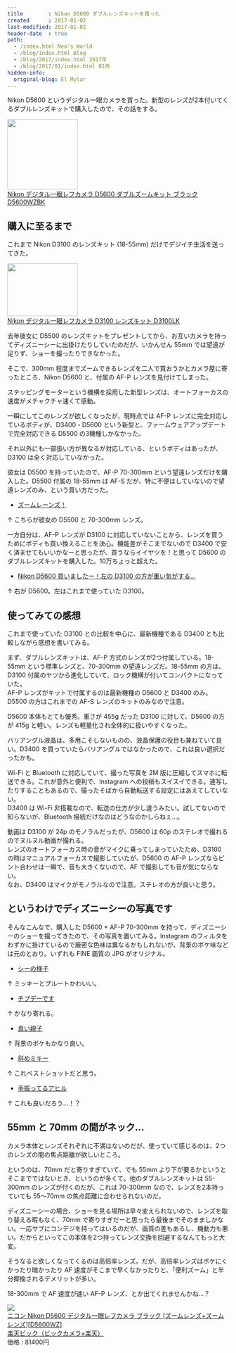 ```yaml
---
title        : Nikon D5600 ダブルレンズキットを買った
created      : 2017-01-02
last-modified: 2017-01-02
header-date  : true
path:
  - /index.html Neo's World
  - /blog/index.html Blog
  - /blog/2017/index.html 2017年
  - /blog/2017/01/index.html 01月
hidden-info:
  original-blog: El Mylar
---
```


Nikon D5600 というデジタル一眼カメラを買った。新型のレンズが2本付いてくるダブルレンズキットで購入したので、その話をする。

<div class="ad-amazon">
  <div class="ad-amazon-image">
    <a href="https://www.amazon.co.jp/dp/B01N0BC5TR?tag=neos21-22&amp;linkCode=osi&amp;th=1&amp;psc=1">
      <img src="https://m.media-amazon.com/images/I/4193aD3y-NL._SL160_.jpg" width="160" height="160">
    </a>
  </div>
  <div class="ad-amazon-info">
    <div class="ad-amazon-title">
      <a href="https://www.amazon.co.jp/dp/B01N0BC5TR?tag=neos21-22&amp;linkCode=osi&amp;th=1&amp;psc=1">Nikon デジタル一眼レフカメラ D5600 ダブルズームキット ブラック D5600WZBK</a>
    </div>
  </div>
</div>

## 購入に至るまで

これまで Nikon D3100 のレンズキット (18-55mm) だけでデジイチ生活を送ってきた。

<div class="ad-amazon">
  <div class="ad-amazon-image">
    <a href="https://www.amazon.co.jp/dp/B003ZX6HJW?tag=neos21-22&amp;linkCode=osi&amp;th=1&amp;psc=1">
      <img src="https://m.media-amazon.com/images/I/51yomC0EodL._SL160_.jpg" width="160" height="120">
    </a>
  </div>
  <div class="ad-amazon-info">
    <div class="ad-amazon-title">
      <a href="https://www.amazon.co.jp/dp/B003ZX6HJW?tag=neos21-22&amp;linkCode=osi&amp;th=1&amp;psc=1">Nikon デジタル一眼レフカメラ D3100 レンズキット D3100LK</a>
    </div>
  </div>
</div>

去年彼女に D5500 のレンズキットをプレゼントしてから、お互いカメラを持ってディズニーシーに出掛けたりしていたのだが、いかんせん 55mm では望遠が足りず、ショーを撮ったりできなかった。

そこで、300mm 程度までズームできるレンズを二人で買おうかとカメラ屋に寄ったところ、Nikon D5600 と、付属の AF-P レンズを見付けてしまった。

ステッピングモーターという機構を採用した新型レンズは、オートフォーカスの速度がメチャクチャ速くて感動。

一瞬にしてこのレンズが欲しくなったが、現時点では AF-P レンズに完全対応しているボディが、D3400・D5600 という新型と、ファームウェアアップデートで完全対応できる D5500 の3機種しかなかった。

それ以外にも一部扱い方が異なるが対応している、というボディはあったが、D3100 は全く対応していなかった。

彼女は D5500 を持っていたので、AF-P 70-300mm という望遠レンズだけを購入した。D5500 付属の 18-55mm は AF-S だが、特に不便はしていないので望遠レンズのみ、という買い方だった。

- [ズームレーンズ！](https://www.instagram.com/p/BOACsOeg6ng/)

↑ こちらが彼女の D5500 と 70-300mm レンズ。

一方自分は、AF-P レンズが D3100 に対応していないことから、レンズを買うためにボディも買い換えることを決心。機能差がそこまでないので D3400 で安く済ませてもいいかなーと思ったが、買うならイイヤツを！と思って D5600 のダブルレンズキットを購入した。10万ちょっと超えた。

- [Nikon D5600 買いましたー！左の D3100 の方が重い気がする…](https://www.instagram.com/p/BOADBl3gMbV/)

↑ 右が D5600。左はこれまで使っていた D3100。

## 使ってみての感想

これまで使っていた D3100 との比較を中心に、最新機種である D3400 とも比較しながら感想を書いてみる。

まず、ダブルレンズキットは、AF-P 方式のレンズが2つ付属している。18-55mm という標準レンズと、70-300mm の望遠レンズだ。18-55mm の方は、D3100 付属のヤツから進化していて、ロック機構が付いてコンパクトになっていた。  
AF-P レンズがキットで付属するのは最新機種の D5600 と D3400 のみ。D5500 の方はこれまでの AF-S レンズのキットのみなので注意。

D5600 本体もとても優秀。重さが 455g だった D3100 に対して、D5600 の方が 415g と軽い。レンズも軽量化され全体的に扱いやすくなった。

バリアングル液晶は、多用こそしないものの、液晶保護の役目も兼ねていて良い。D3400 を買っていたらバリアングルではなかったので、これは良い選択だったかも。

Wi-Fi と Bluetooth に対応していて、撮った写真を 2M 版に圧縮してスマホに転送できる。これが意外と便利で、Instagram への投稿もスイスイできる。連写したりすることもあるので、撮ったそばから自動転送する設定にはあえてしていない。  
D3400 は Wi-Fi 非搭載なので、転送の仕方が少し違うみたい。試してないので知らないが、Bluetooth 接続だけなのはどうなのかしらねぇ…。

動画は D3100 が 24p のモノラルだったが、D5600 は 60p のステレオで撮れるのでヌルヌル動画が撮れる。  
レンズのオートフォーカス時の音がマイクに乗ってしまっていたため、D3100 の時はマニュアルフォーカスで撮影していたが、D5600 の AF-P レンズならピント合わせは一瞬で、音も大きくないので、AF で撮影しても音が気にならない。  
なお、D3400 はマイクがモノラルなので注意。ステレオの方が良いと思う。

## というわけでディズニーシーの写真です

そんなこんなで、購入した D5600 + AF-P 70-300mm を持って、ディズニーシーのショーを撮ってきたので、その写真を置いてみる。Instagram のフィルタをわずかに掛けているので厳密な色味は異なるかもしれないが、背景のボケ味などは元のとおり。いずれも FINE 画質の JPG がオリジナル。

- [シーの様子](https://www.instagram.com/p/BOHEseyAx5F/)

↑ ミッキーとプルートかわいい。

- [チプデーです](https://www.instagram.com/p/BOHE1aBgGE0/)

↑ かなり寄れる。

- [良い親子](https://www.instagram.com/p/BOHE7CRAP8r/)

↑ 背景のボケもかなり良い。

- [斜めミキー](https://www.instagram.com/p/BOHFGUcg8_X/)

↑ これベストショットだと思う。

- [手振ってるアヒル](https://www.instagram.com/p/BOHFPmrAYxS/)

↑ これも良いだろう…！？

## 55mm と 70mm の間がネック…

カメラ本体とレンズそれぞれに不満はないのだが、使っていて感じるのは、2つのレンズの間の焦点距離が欲しいところ。

というのは、70mm だと寄りすぎていて、でも 55mm より下が要るかというとそこまでではないとき、というのが多くて。他のダブルレンズキットは 55-300mm のレンズが付くのだが、これは 70-300mm なので、レンズを2本持っていても 55〜70mm の焦点距離に合わせられないのだ。

ディズニーシーの場合、ショーを見る場所は早々変えられないので、レンズを取り替える暇もなく、70mm で寄りすぎだーと思ったら最後までそのまましかない。一応サブにコンデジを持ってはいるのだが、画質の差もあるし、機動力も悪い。だからといってこの本体を2つ持ってレンズ交換を回避するなんてもっと大変。

そうなると欲しくなってくるのは高倍率レンズ。だが、高倍率レンズはボケにくかったり暗かったり AF 速度がそこまで早くなかったりと、「便利ズーム」と半分揶揄されるデメリットが多い。

18-300mm で AF 速度が速い AF-P レンズ、とか出てくれませんかね…？

<div class="ad-rakuten">
  <div class="ad-rakuten-image">
    <a href="https://hb.afl.rakuten.co.jp/hgc/g00r7ld2.waxycfeb.g00r7ld2.waxyddc5/?pc=https%3A%2F%2Fitem.rakuten.co.jp%2Fbiccamera%2F4960759148117%2F&amp;m=http%3A%2F%2Fm.rakuten.co.jp%2Fbiccamera%2Fi%2F11484277%2F">
      <img src="https://thumbnail.image.rakuten.co.jp/@0_mall/biccamera/cabinet/product/5427/00000003543829_a01.jpg?_ex=128x128">
    </a>
  </div>
  <div class="ad-rakuten-info">
    <div class="ad-rakuten-title">
      <a href="https://hb.afl.rakuten.co.jp/hgc/g00r7ld2.waxycfeb.g00r7ld2.waxyddc5/?pc=https%3A%2F%2Fitem.rakuten.co.jp%2Fbiccamera%2F4960759148117%2F&amp;m=http%3A%2F%2Fm.rakuten.co.jp%2Fbiccamera%2Fi%2F11484277%2F">ニコン Nikon D5600 デジタル一眼レフカメラ ブラック [ズームレンズ+ズームレンズ][D5600WZ]</a>
    </div>
    <div class="ad-rakuten-shop">
      <a href="https://hb.afl.rakuten.co.jp/hgc/g00r7ld2.waxycfeb.g00r7ld2.waxyddc5/?pc=https%3A%2F%2Fwww.rakuten.co.jp%2Fbiccamera%2F&amp;m=http%3A%2F%2Fm.rakuten.co.jp%2Fbiccamera%2F">楽天ビック（ビックカメラ×楽天）</a>
    </div>
    <div class="ad-rakuten-price">価格 : 81400円</div>
  </div>
</div>
